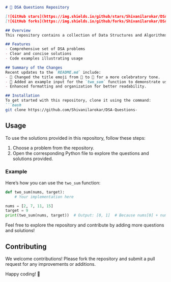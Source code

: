 ```markdown
# 🎉 DSA Questions Repository

[![GitHub stars](https://img.shields.io/github/stars/Shivanilarokar/DSA-Questions-?style=social)](https://github.com/Shivanilarokar/DSA-Questions-) 
[![GitHub forks](https://img.shields.io/github/forks/Shivanilarokar/DSA-Questions-?style=social)](https://github.com/Shivanilarokar/DSA-Questions-)

## Overview
This repository contains a collection of Data Structures and Algorithms (DSA) questions and their respective solutions, designed to help you enhance your coding skills and understanding of fundamental concepts.

## Features
- Comprehensive set of DSA problems
- Clear and concise solutions
- Code examples illustrating usage

## Summary of the Changes
Recent updates to the `README.md` include:
- 🎉 Changed the title emoji from 🎈 to 🎉 for a more celebratory tone.
- 📜 Added an example input for the `two_sum` function to demonstrate usage clearly.
- Enhanced formatting and organization for better readability.

## Installation
To get started with this repository, clone it using the command:
```bash
git clone https://github.com/Shivanilarokar/DSA-Questions-
```

## Usage
To use the solutions provided in this repository, follow these steps:
1. Choose a problem from the repository.
2. Open the corresponding Python file to explore the questions and solutions provided.

### Example
Here’s how you can use the `two_sum` function:
```python
def two_sum(nums, target):
    # Your implementation here

nums = [2, 7, 11, 15]
target = 9
print(two_sum(nums, target))  # Output: [0, 1]  # Because nums[0] + nums[1] == 9
```

Feel free to explore the repository and contribute by adding more questions and solutions!

## Contributing
We welcome contributions! Please fork the repository and submit a pull request for any improvements or additions.

Happy coding! 🚀
```